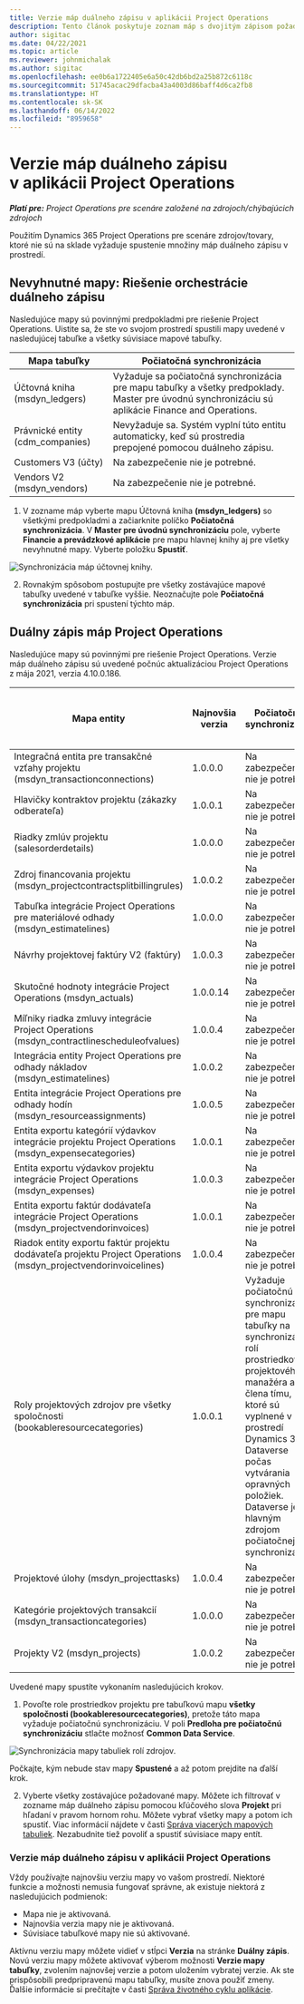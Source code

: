 ```yaml
---
title: Verzie máp duálneho zápisu v aplikácii Project Operations
description: Tento článok poskytuje zoznam máp s dvojitým zápisom požadovaných pre Dynamics 365 Project Operations.
author: sigitac
ms.date: 04/22/2021
ms.topic: article
ms.reviewer: johnmichalak
ms.author: sigitac
ms.openlocfilehash: ee0b6a1722405e6a50c42db6bd2a25b872c6118c
ms.sourcegitcommit: 51745acac29dfacba43a4003d86baff4d6ca2fb8
ms.translationtype: HT
ms.contentlocale: sk-SK
ms.lasthandoff: 06/14/2022
ms.locfileid: "8959658"
---
```

# <a name="project-operations-dual-write-map-versions"></a>Verzie máp duálneho zápisu v aplikácii Project Operations

_**Platí pre:** Project Operations pre scenáre založené na zdrojoch/chýbajúcich zdrojoch_

Použitím Dynamics 365 Project Operations pre scenáre zdrojov/tovary, ktoré nie sú na sklade vyžaduje spustenie množiny máp duálneho zápisu v prostredí. 

## <a name="prerequisite-maps-dual-write-orchestration-solution"></a>Nevyhnutné mapy: Riešenie orchestrácie duálneho zápisu

Nasledujúce mapy sú povinnými predpokladmi pre riešenie Project Operations. Uistite sa, že ste vo svojom prostredí spustili mapy uvedené v nasledujúcej tabuľke a všetky súvisiace mapové tabuľky.

| Mapa tabuľky | Počiatočná synchronizácia |
| --- | --- |
| Účtovná kniha (msdyn_ledgers) | Vyžaduje sa počiatočná synchronizácia pre mapu tabuľky a všetky predpoklady. Master pre úvodnú synchronizáciu sú aplikácie Finance and Operations. |
| Právnické entity (cdm_companies) | Nevyžaduje sa. Systém vyplní túto entitu automaticky, keď sú prostredia prepojené pomocou duálneho zápisu. |
| Customers V3 (účty) | Na zabezpečenie nie je potrebné. |
| Vendors V2 (msdyn_vendors) | Na zabezpečenie nie je potrebné. |

1. V zozname máp vyberte mapu Účtovná kniha **(msdyn\_ledgers)** so všetkými predpokladmi a začiarknite políčko **Počiatočná synchronizácia**. V **Master pre úvodnú synchronizáciu** pole, vyberte **Financie a prevádzkové aplikácie** pre mapu hlavnej knihy aj pre všetky nevyhnutné mapy. Vyberte položku **Spustiť**.

![Synchronizácia máp účtovnej knihy.](media/DW6.png)

2. Rovnakým spôsobom postupujte pre všetky zostávajúce mapové tabuľky uvedené v tabuľke vyššie. Neoznačujte pole **Počiatočná synchronizácia** pri spustení týchto máp.

## <a name="project-operations-dual-write-maps"></a>Duálny zápis máp Project Operations

Nasledujúce mapy sú povinnými pre riešenie Project Operations. Verzie máp duálneho zápisu sú uvedené počnúc aktualizáciou Project Operations z mája 2021, verzia 4.10.0.186.

| Mapa entity | Najnovšia verzia | Počiatočná synchronizácia | Požadovaná Dynamics 365 Finance verzia |
| --- | --- | --- | --- |
| Integračná entita pre transakčné vzťahy projektu (msdyn\_transactionconnections) | 1.0.0.0 | Na zabezpečenie nie je potrebné. ||
| Hlavičky kontraktov projektu (zákazky odberateľa) | 1.0.0.1 | Na zabezpečenie nie je potrebné. ||
| Riadky zmlúv projektu (salesorderdetails) | 1.0.0.0 | Na zabezpečenie nie je potrebné. ||
| Zdroj financovania projektu (msdyn_projectcontractsplitbillingrules) | 1.0.0.2 | Na zabezpečenie nie je potrebné. ||
| Tabuľka integrácie Project Operations pre materiálové odhady (msdyn\_estimatelines) | 1.0.0.0 | Na zabezpečenie nie je potrebné. ||
| Návrhy projektovej faktúry V2 (faktúry) | 1.0.0.3 | Na zabezpečenie nie je potrebné. ||
| Skutočné hodnoty integrácie Project Operations (msdyn_actuals) | 1.0.0.14 | Na zabezpečenie nie je potrebné. ||
| Míľniky riadka zmluvy integrácie Project Operations (msdyn_contractlinescheduleofvalues) | 1.0.0.4 | Na zabezpečenie nie je potrebné. ||
| Integrácia entity Project Operations pre odhady nákladov (msdyn_estimatelines) | 1.0.0.2 | Na zabezpečenie nie je potrebné. ||
| Entita integrácie Project Operations pre odhady hodín (msdyn_resourceassignments) | 1.0.0.5 | Na zabezpečenie nie je potrebné. ||
| Entita exportu kategórií výdavkov integrácie projektu Project Operations (msdyn_expensecategories) | 1.0.0.1 | Na zabezpečenie nie je potrebné. ||
| Entita exportu výdavkov projektu integrácie Project Operations (msdyn_expenses) | 1.0.0.3 | Na zabezpečenie nie je potrebné. ||
| Entita exportu faktúr dodávateľa integrácie Project Operations (msdyn_projectvendorinvoices) | 1.0.0.1 | Na zabezpečenie nie je potrebné. |10.0.26 alebo novší|
| Riadok entity exportu faktúr projektu dodávateľa projektu Project Operations (msdyn_projectvendorinvoicelines) | 1.0.0.4 | Na zabezpečenie nie je potrebné. | 10.0.26 alebo novší |
| Roly projektových zdrojov pre všetky spoločnosti (bookableresourcecategories) | 1.0.0.1 | Vyžaduje počiatočnú synchronizáciu pre mapu tabuľky na synchronizáciu rolí prostriedkov projektového manažéra a člena tímu, ktoré sú vyplnené v prostredí Dynamics 365 Dataverse počas vytvárania opravných položiek. Dataverse je hlavným zdrojom počiatočnej synchronizácie. ||
| Projektové úlohy (msdyn_projecttasks) | 1.0.0.4 | Na zabezpečenie nie je potrebné. ||
| Kategórie projektových transakcií (msdyn_transactioncategories) | 1.0.0.0 | Na zabezpečenie nie je potrebné. ||
| Projekty V2 (msdyn_projects) | 1.0.0.2 | Na zabezpečenie nie je potrebné. ||

Uvedené mapy spustíte vykonaním nasledujúcich krokov.

1. Povoľte role prostriedkov projektu pre tabuľkovú mapu **všetky spoločnosti (bookableresourcecategories)**, pretože táto mapa vyžaduje počiatočnú synchronizáciu. V poli **Predloha pre počiatočnú synchronizáciu** stlačte možnosť **Common Data Service**. 

 ![Synchronizácia mapy tabuliek rolí zdrojov.](media/6ResourceInitialSync.jpg)

 Počkajte, kým nebude stav mapy **Spustené** a až potom prejdite na ďalší krok.

2. Vyberte všetky zostávajúce požadované mapy. Môžete ich filtrovať v zozname máp duálneho zápisu pomocou kľúčového slova **Projekt** pri hľadaní v pravom hornom rohu. Môžete vybrať všetky mapy a potom ich spustiť. Viac informácií nájdete v časti [Správa viacerých mapových tabuliek](/dynamics365/fin-ops-core/dev-itpro/data-entities/dual-write/multiple-entity-maps). Nezabudnite tiež povoliť a spustiť súvisiace mapy entít.

### <a name="project-operations-dual-write-map-versions"></a>Verzie máp duálneho zápisu v aplikácii Project Operations

Vždy používajte najnovšiu verziu mapy vo vašom prostredí. Niektoré funkcie a možnosti nemusia fungovať správne, ak existuje niektorá z nasledujúcich podmienok:

- Mapa nie je aktivovaná.
- Najnovšia verzia mapy nie je aktivovaná. 
- Súvisiace tabuľkové mapy nie sú aktivované.

Aktívnu verziu mapy môžete vidieť v stĺpci **Verzia** na stránke **Duálny zápis**. Novú verziu mapy môžete aktivovať výberom možnosti **Verzie mapy tabuľky**, zvolením najnovšej verzie a potom uložením vybratej verzie. Ak ste prispôsobili predpripravenú mapu tabuľky, musíte znova použiť zmeny. Ďalšie informácie si prečítajte v časti [Správa životného cyklu aplikácie](/dynamics365/fin-ops-core/dev-itpro/data-entities/dual-write/app-lifecycle-management).
